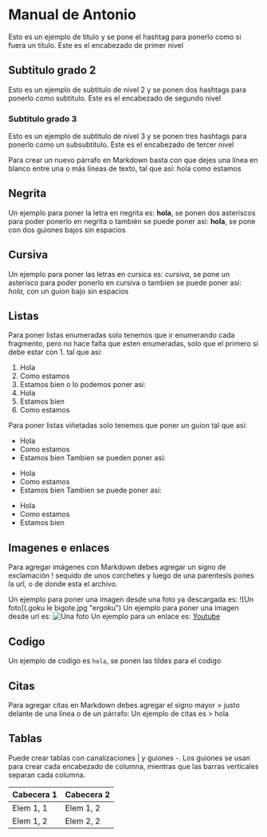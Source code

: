 # Manual de Antonio  
Esto es un ejemplo de titulo y se pone el hashtag para ponerlo como si fuera un titulo. Este es el encabezado de primer nivel
## Subtitulo grado 2
Esto es un ejemplo de subtitulo de nivel 2 y se ponen dos hashtags para ponerlo como subtitulo. Este es el encabezado de segundo nivel
### Subtitulo grado 3
Esto es un ejemplo de subtitulo de nivel 3 y se ponen tres hashtags para ponerlo como un subsubtitulo. Este es el encabezado de tercer nivel

Para crear un nuevo párrafo en Markdown basta con que dejes una línea en blanco entre una o más líneas de texto, tal que así: hola como estamos

## Negrita
Un ejemplo para poner la letra en negrita es: **hola**, se ponen dos asteriscos para poder ponerlo en negrita o también se puede poner asi: __hola__, se pone con dos guiones bajos sin espacios
## Cursiva
Un ejemplo para poner las letras en cursica es: *cursiva*, se pone un asterisco para poder ponerlo en cursiva o tambien se puede poner así: _hola_, con un guion bajo sin espacios
## Listas
Para poner listas enumeradas solo tenemos que ir enumerando cada fragmento, pero no hace falta que esten enumeradas, solo que el primero si debe estar con 1. tal que asi:
1. Hola
2. Como estamos
3. Estamos bien
o lo podemos poner asi:
1. Hola
3. Estamos bien
7. Como estamos

Para poner listas viñetadas solo tenemos que poner un guion tal que asi:
- Hola
- Como estamos
- Estamos bien
Tambien se pueden poner así:
+ Hola
+ Como estamos
+ Estamos bien
Tambien se puede poner asi:
* Hola
* Como estamos
* Estamos bien


## Imagenes e enlaces
Para agregar imágenes con Markdown debes agregar un signo de exclamación ! sequido de unos corchetes y luego de una parentesis pones la url, o de donde esta el archivo.

Un ejemplo para poner una imagen desde una foto ya descargada es: ![Un foto](.goku le bigote.jpg "ergoku")
Un ejemplo para poner una imagen desde url es: ![Una foto](https://m.media-amazon.com/images/I/51I-yEOPwHL.jpg)
Un ejemplo para un enlace es: [Youtube](https://www.youtube.com)


## Codigo


Un ejemplo de codigo es `hola`, se ponen las tildes para el codigo


## Citas

Para agregar citas en Markdown debes agregar el signo mayor > justo delante de una línea o de un párrafo:
Un ejemplo de citas es > hola


## Tablas


Puede crear tablas con canalizaciones | y guiones -. Los guiones se usan para crear cada encabezado de columna, mientras que las barras verticales separan cada columna.

| Cabecera 1 | Cabecera 2 |
| ---------- | ---------- |
| Elem 1, 1  | Elem 1, 2  |
| Elem 1, 2  | Elem 2, 2  |
